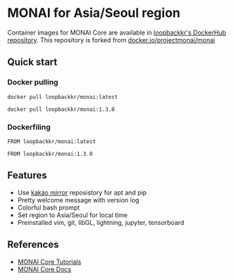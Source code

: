 # MONAI for Asia/Seoul region

Container images for MONAI Core are available in [loopbackkr's DockerHub repository](https://hub.docker.com/r/loopbackkr/pytorch). This repository is forked from [docker.io/projectmonai/monai](https://hub.docker.com/r/projectmonai/monai/)

## Quick start

### Docker pulling

`docker pull loopbackkr/monai:latest`

`docker pull loopbackkr/monai:1.3.0`

### Dockerfiling

`FROM loopbackkr/monai:latest`

`FROM loopbackkr/monai:1.3.0`

## Features

* Use [kakao mirror](https://mirror.kakao.com/) reposistory for apt and pip
* Pretty welcome message with version log
* Colorful bash prompt
* Set region to Asia/Seoul for local time
* Preinstalled vim, git, libGL, lightning, jupyter, tensorboard

## References

* [MONAI Core Tutorials](https://github.com/Project-MONAI/tutorials)
* [MONAI Core Docs](https://docs.monai.io/en/stable/)
